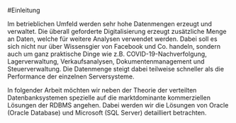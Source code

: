 #Einleitung

Im betrieblichen Umfeld werden sehr hohe Datenmengen erzeugt und verwaltet. Die überall geforderte Digitalisierung erzeugt zusätzliche Menge an Daten, welche für weitere Analysen verwendet werden. Dabei soll es sich nicht nur über Wissensgier von Facebook und Co. handeln, sondern auch um ganz praktische Dinge wie z.B. COVID-19-Nachverfolgung, Lagerverwaltung, Verkaufsanalysen, Dokumentenmanagement und Steuerverwaltung. Die Datenmenge steigt dabei teilweise schneller als die Performance der einzelnen Serversysteme.

In folgender Arbeit möchten wir neben der Theorie der verteilten Datenbanksystemen spezielle auf die marktdominante kommerziellen Lösungen der RDBMS angehen. Dabei werden wir die Lösungen von Oracle (Oracle Database) und Microsoft (SQL Server) detailliert betrachten.